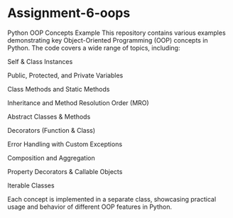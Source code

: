 # Assignment-6-oops
Python OOP Concepts Example
This repository contains various examples demonstrating key Object-Oriented Programming (OOP) concepts in Python. The code covers a wide range of topics, including:

Self & Class Instances

Public, Protected, and Private Variables

Class Methods and Static Methods

Inheritance and Method Resolution Order (MRO)

Abstract Classes & Methods

Decorators (Function & Class)

Error Handling with Custom Exceptions

Composition and Aggregation

Property Decorators & Callable Objects

Iterable Classes

Each concept is implemented in a separate class, showcasing practical usage and behavior of different OOP features in Python.
